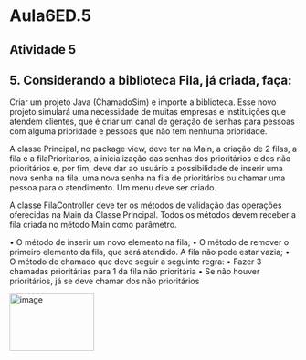 # Aula6ED.5
## Atividade 5

## 5. Considerando a biblioteca Fila, já criada, faça:

Criar um projeto Java (ChamadoSim) e importe a biblioteca. Esse novo projeto simulará uma necessidade de muitas empresas e instituições que atendem clientes, que é criar um canal de geração de senhas para pessoas com alguma prioridade e pessoas que não tem nenhuma prioridade.

A classe Principal, no package view, deve ter na Main, a criação de 2 filas, a fila e a filaPrioritarios, a inicialização das senhas dos prioritários e dos não prioritários e, por fim, deve dar ao usuário a possibilidade de inserir uma nova senha na fila, uma nova senha na fila de prioritários ou chamar uma pessoa para o atendimento. Um menu deve ser criado.

A classe FilaController deve ter os métodos de validação das operações oferecidas na Main da Classe Principal. Todos os métodos devem receber a fila criada no método Main como parâmetro.

• O método de inserir um novo elemento na fila;
• O método de remover o primeiro elemento da fila, que será atendido. A fila não pode estar vazia;
• O método de chamado que deve seguir a seguinte regra:
•   Fazer 3 chamadas prioritárias para 1 da fila não prioritária
•   Se não houver prioritários, já se deve chamar dos não prioritários

<img width="148" height="100" alt="image" src="https://github.com/user-attachments/assets/f7d8b4d7-80eb-4d47-a213-56a1b559734e" />
